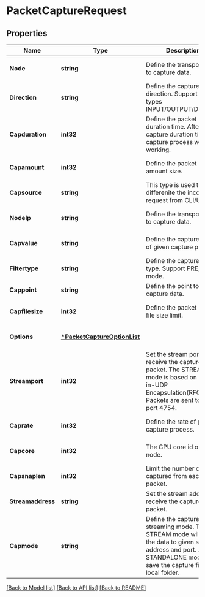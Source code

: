 # PacketCaptureRequest

## Properties
Name | Type | Description | Notes
------------ | ------------- | ------------- | -------------
**Node** | **string** | Define the transport node to capture data. | [optional] [default to null]
**Direction** | **string** | Define the capture direction. Support three types INPUT/OUTPUT/DUAL. | [optional] [default to null]
**Capduration** | **int32** | Define the packet capture duration time. After the capture duration time, the capture process will stop working. | [optional] [default to null]
**Capamount** | **int32** | Define the packet capture amount size. | [optional] [default to null]
**Capsource** | **string** | This type is used to differenite the incoming request from CLI/UI. | [default to null]
**NodeIp** | **string** | Define the transport node to capture data. | [optional] [default to null]
**Capvalue** | **string** | Define the capture value of given capture point. | [optional] [default to null]
**Filtertype** | **string** | Define the capture filter type. Support PRE/POST mode. | [optional] [default to null]
**Cappoint** | **string** | Define the point to capture data. | [default to null]
**Capfilesize** | **int32** | Define the packet capture file size limit. | [optional] [default to null]
**Options** | [***PacketCaptureOptionList**](PacketCaptureOptionList.md) |  | [optional] [default to null]
**Streamport** | **int32** | Set the stream port to receive the capture packet. The STREAM mode is based on GRE-in-UDP Encapsulation(RFC8086). Packets are sent to UDP port 4754. | [optional] [default to null]
**Caprate** | **int32** | Define the rate of packet capture process. | [optional] [default to null]
**Capcore** | **int32** | The CPU core id on Edge node. | [optional] [default to null]
**Capsnaplen** | **int32** | Limit the number of bytes captured from each packet. | [optional] [default to null]
**Streamaddress** | **string** | Set the stream address to receive the capture packet. | [optional] [default to null]
**Capmode** | **string** | Define the capture streaming mode. The STREAM mode will send the data to given stream address and port. And the STANDALONE mode will save the capture file in local folder. | [optional] [default to null]

[[Back to Model list]](../README.md#documentation-for-models) [[Back to API list]](../README.md#documentation-for-api-endpoints) [[Back to README]](../README.md)


